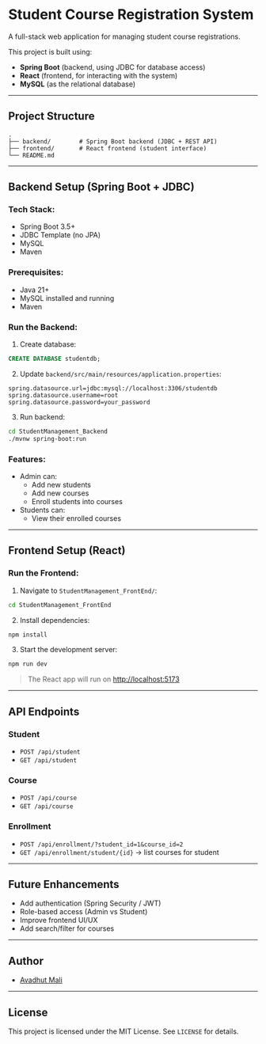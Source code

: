 
#  Student Course Registration System

A full-stack web application for managing student course registrations.

This project is built using:
-  **Spring Boot** (backend, using JDBC for database access)
-  **React** (frontend, for interacting with the system)
-  **MySQL** (as the relational database)

---

##  Project Structure

```
.
├── backend/        # Spring Boot backend (JDBC + REST API)
├── frontend/       # React frontend (student interface)
└── README.md
```

---

##  Backend Setup (Spring Boot + JDBC)

###  Tech Stack:
- Spring Boot 3.5+
- JDBC Template (no JPA)
- MySQL
- Maven

###  Prerequisites:
- Java 21+
- MySQL installed and running
- Maven

###  Run the Backend:

1. Create database:

```sql
CREATE DATABASE studentdb;
```

2. Update `backend/src/main/resources/application.properties`:

```properties
spring.datasource.url=jdbc:mysql://localhost:3306/studentdb
spring.datasource.username=root
spring.datasource.password=your_password
```

3. Run backend:

```bash
cd StudentManagement_Backend
./mvnw spring-boot:run
```

###  Features:

- Admin can:
  - Add new students
  - Add new courses
  - Enroll students into courses
- Students can:
  - View their enrolled courses

---

##  Frontend Setup (React)

###  Run the Frontend:

1. Navigate to `StudentManagement_FrontEnd/`:

```bash
cd StudentManagement_FrontEnd
```

2. Install dependencies:

```bash
npm install
```

3. Start the development server:

```bash
npm run dev
```

> The React app will run on [http://localhost:5173](http://localhost:5173)

---

##  API Endpoints

###  Student

- `POST /api/student`  
- `GET /api/student`

###  Course

- `POST /api/course`  
- `GET /api/course`

###  Enrollment

- `POST /api/enrollment/?student_id=1&course_id=2`  
- `GET /api/enrollment/student/{id}` → list courses for student

---

##  Future Enhancements

- Add authentication (Spring Security / JWT)
- Role-based access (Admin vs Student)
- Improve frontend UI/UX
- Add search/filter for courses

---

##  Author

- [Avadhut Mali](https://github.com/avadhutmali)

---

##  License

This project is licensed under the MIT License. See `LICENSE` for details.